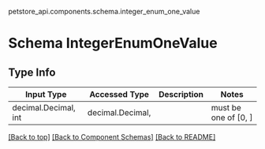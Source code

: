 petstore_api.components.schema.integer_enum_one_value
# Schema IntegerEnumOneValue

## Type Info
Input Type | Accessed Type | Description | Notes
------------ | ------------- | ------------- | -------------
decimal.Decimal, int | decimal.Decimal,  |  | must be one of [0, ]

[[Back to top]](#top) [[Back to Component Schemas]](../../../README.md#Component-Schemas) [[Back to README]](../../../README.md)
